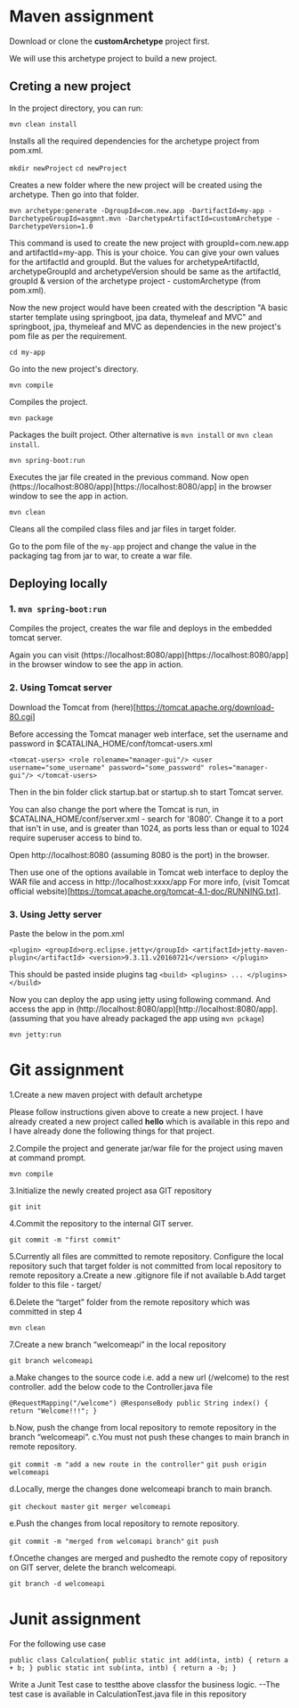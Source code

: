 # Maven assignment

Download or clone the **customArchetype** project first.

We will use this archetype project to build a new project.

## Creting a new project

In the project directory, you can run:

`mvn clean install`

Installs all the required dependencies for the archetype project from pom.xml. 

`mkdir newProject`
`cd newProject`

Creates a new folder where the new project will be created using the archetype.
Then go into that folder.

`mvn archetype:generate -DgroupId=com.new.app -DartifactId=my-app -DarchetypeGroupId=asgmnt.mvn -DarchetypeArtifactId=customArchetype -DarchetypeVersion=1.0`

This command is used to create the new project with groupId=com.new.app and artifactId=my-app. This is your choice. You can give your own values for the artifactId and groupId. But the values for archetypeArtifactId, archetypeGroupId and archetypeVersion should be same as the artifactId, groupId & version of the archetype project - customArchetype (from pom.xml).

Now the new project would have been created with the description "A basic starter template using springboot, jpa data, thymeleaf and MVC" and springboot, jpa, thymeleaf and MVC as dependencies in the new project's pom file as per the requirement.

`cd my-app`

Go into the new project's directory.

`mvn compile`

Compiles the project.

`mvn package`

Packages the built project. Other alternative is `mvn install` or `mvn clean install`.

`mvn spring-boot:run`

Executes the jar file created in the previous command.
Now open (https://localhost:8080/app)[https://localhost:8080/app] in the browser window to see the app in action.

`mvn clean`

Cleans all the compiled class files and jar files in target folder.

Go to the pom file of the `my-app` project and change the value in the packaging tag from jar to war, to create a war file.

## Deploying locally

### 1. `mvn spring-boot:run`

Compiles the project, creates the war file and deploys in the embedded tomcat server.

Again you can visit (https://localhost:8080/app)[https://localhost:8080/app] in the browser window to see the app in action.

### 2. Using Tomcat server
Download the Tomcat from (here)[https://tomcat.apache.org/download-80.cgi]

Before accessing the Tomcat manager web interface, set the username and password in $CATALINA_HOME/conf/tomcat-users.xml

`<tomcat-users>
			  <role rolename="manager-gui"/>
			  <user username="some_username" password="some_password" roles="manager-gui"/>
</tomcat-users>` 

Then in the bin folder click startup.bat or startup.sh to start Tomcat server.

You can also change the port where the Tomcat is run, in $CATALINA_HOME/conf/server.xml - search for '8080'.  Change it to a port that isn't in use, and is greater than 1024, as ports less than or equal to 1024 require superuser access to bind to.

Open http://localhost:8080 (assuming 8080 is the port) in the browser.

Then use one of the options available in Tomcat web interface to deploy the WAR file and access in http://localhost:xxxx/app
For more info, (visit Tomcat official website)[https://tomcat.apache.org/tomcat-4.1-doc/RUNNING.txt].

### 3. Using Jetty server

Paste the below in the pom.xml

`<plugin>
    <groupId>org.eclipse.jetty</groupId>
    <artifactId>jetty-maven-plugin</artifactId>
    <version>9.3.11.v20160721</version>
</plugin>`

This should be pasted inside plugins tag
`<build>
   <plugins>
   ...
   </plugins>
</build>`

Now you can deploy the app using jetty using following command. And access the app in (http://localhost:8080/app)[http://localhost:8080/app]. (assuming that you have already packaged the app using `mvn pckage`)

`mvn jetty:run`

# Git assignment

 1.Create a new maven project with default archetype
 
 Please follow instructions given above to create a new project. I have already created a new project called **hello** which is available in this repo and I have already done the following things for that project.
 
 2.Compile the project and generate jar/war file for the project using maven at command prompt.
 
 `mvn compile`
 
 3.Initialize the newly created project asa GIT repository
 
 `git init`
 
 4.Commit the repository to the internal GIT server.
 
 `git commit -m "first commit"`
 
 5.Currently all files are committed to remote repository. Configure the local repository such that target folder is not committed from local repository to remote repository
   a.Create a new .gitignore file if not available
   b.Add target folder to this file - target/  
   
 6.Delete the “target” folder from the remote repository which was committed in step 4
 
 `mvn clean`
 
 7.Create a new branch “welcomeapi” in the local repository
 
 `git branch welcomeapi`
 
   a.Make changes to the source code i.e. add a new url (/welcome) to the rest controller.
   add the below code to the Controller.java file
   
   `@RequestMapping("/welcome")
    @ResponseBody
    public String index() {
        return "Welcome!!!";
}`
   
   b.Now, push the change from local repository to remote repository in the branch “welcomeapi”.
   c.You must not push these changes to main branch in remote repository.
   
   `git commit -m "add a new route in the controller"`
   `git push origin welcomeapi`
   
   d.Locally, merge the changes done welcomeapi branch to main branch. 
   
   `git checkout master`
   `git merger welcomeapi`
   
   e.Push the changes from local repository to remote repository.
   
   `git commit -m "merged from welcomapi branch"`
   `git push`
   
   f.Oncethe changes are merged and pushedto the remote copy of repository on GIT server, delete the branch welcomeapi.
   
   `git branch -d welcomeapi`
   
# Junit assignment   

For the following use case

`public class Calculation{
public static int add(inta, intb) {
	return a + b;
}
public static int sub(inta, intb) {
	return a -b;
}`

Write a Junit Test case to testthe above classfor the business logic.
--The test case is available in CalculationTest.java file in this repository
 





